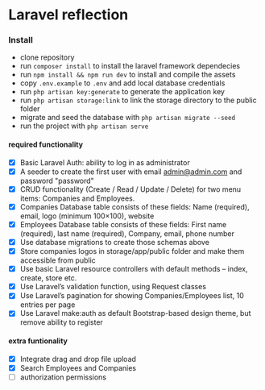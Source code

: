 # Laravel reflection
### Install

* clone repository
* run `composer install` to install the laravel framework dependecies
* run `npm install && npm run dev` to install and compile the assets  
* copy `.env.example` to `.env` and add local database credentials
* run `php artisan key:generate` to generate the application key
* run `php artisan storage:link` to link the storage directory to the public folder
* migrate and seed the database with `php artisan migrate --seed`
* run the project with `php artisan serve`

#### required functionality
- [x] Basic Laravel Auth: ability to log in as administrator
- [x] A seeder to create the first user with email admin@admin.com and password "password"
- [x] CRUD functionality (Create / Read / Update / Delete) for two menu items: Companies and Employees.
- [x] Companies Database table consists of these fields: Name (required), email, logo (minimum 100×100), website
- [x] Employees Database table consists of these fields: First name (required), last name (required), Company, email,
  phone number
- [x]  Use database migrations to create those schemas above
- [x]  Store companies logos in storage/app/public folder and make them accessible from public
- [x]  Use basic Laravel resource controllers with default methods – index, create, store etc.
- [x]  Use Laravel’s validation function, using Request classes
- [x]  Use Laravel’s pagination for showing Companies/Employees list, 10 entries per page
- [x]  Use Laravel make:auth as default Bootstrap-based design theme, but remove ability to register

#### extra funtionality

- [x]  Integrate drag and drop file upload
- [x]  Search Employees and Companies  
- [ ]  authorization permissions 
